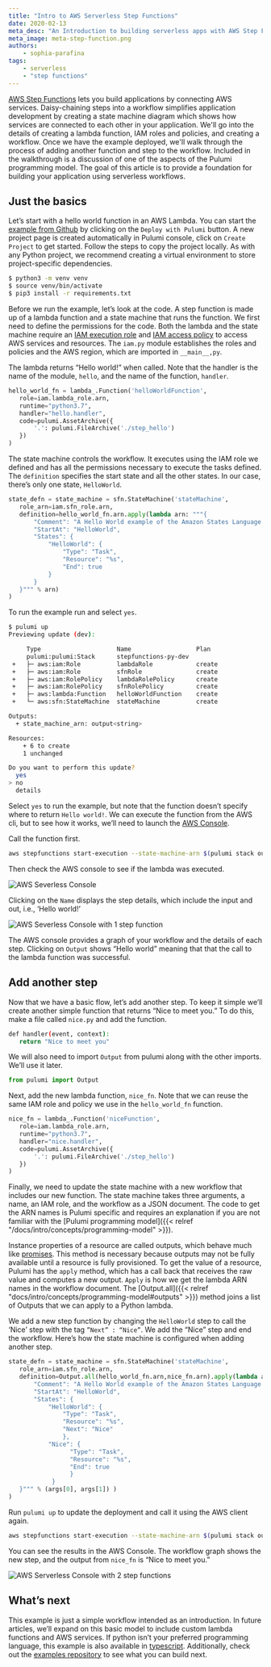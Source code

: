 ```yaml
---
title: "Intro to AWS Serverless Step Functions"
date: 2020-02-13
meta_desc: "An Introduction to building serverless apps with AWS Step Functions."
meta_image: meta-step-function.png
authors:
    - sophia-parafina
tags:
    - serverless
    - "step functions"
---
```


[AWS Step Functions](https://aws.amazon.com/step-functions/) lets you build applications by connecting AWS services. Daisy-chaining steps into a workflow simplifies application development by creating a state machine diagram which shows how services are connected to each other in your application. We'll go into the details of creating a lambda function, IAM roles and policies, and creating a workflow. Once we have the example deployed, we'll walk through the process of adding another function and step to the workflow. Included in the walkthrough is a discussion of one of the aspects of the Pulumi programming model. The goal of this article is to provide a foundation for building your application using serverless workflows.

<!--more-->

## Just the basics

Let’s start with a hello world function in an AWS Lambda. You can start the [example from Github](https://github.com/pulumi/examples/tree/master/aws-py-stepfunctions") by clicking on the `Deploy with Pulumi` button. A new project page is created automatically in Pulumi console, click on `Create Project` to get started. Follow the steps to copy the project locally. As with any Python project, we recommend creating a virtual environment to store project-specific dependencies.

```bash
$ python3 -m venv venv
$ source venv/bin/activate
$ pip3 install -r requirements.txt
```

Before we run the example, let’s look at the code. A step function is made up of a lambda function and a state machine that runs the function. We first need to define the permissions for the code. Both the lambda and the state machine require an [IAM execution role](https://docs.aws.amazon.com/IAM/latest/UserGuide/id_roles.html) and [IAM access policy](https://docs.aws.amazon.com/IAM/latest/UserGuide/access_policies.html) to access AWS services and resources. The `iam.py` module establishes the roles and policies and the AWS region, which are imported in `__main__,py`.

The lambda returns “Hello world!”  when called.  Note that the handler is the name of the module, `hello`, and the name of the function, `handler`.

```python
hello_world_fn = lambda_.Function('helloWorldFunction',
   role=iam.lambda_role.arn,
   runtime="python3.7",
   handler="hello.handler",
   code=pulumi.AssetArchive({
       '.': pulumi.FileArchive('./step_hello')
   })
)
```

The state machine controls the workflow. It executes using the IAM role we defined and has all the permissions necessary to execute the tasks defined. The `definition` specifies the start state and all the other states. In our case, there’s only one state, `HelloWorld`.

```python
state_defn = state_machine = sfn.StateMachine('stateMachine',
   role_arn=iam.sfn_role.arn,
   definition=hello_world_fn.arn.apply(lambda arn: """{
       "Comment": "A Hello World example of the Amazon States Language using an AWS Lambda Function",
       "StartAt": "HelloWorld",
       "States": {
           "HelloWorld": {
               "Type": "Task",
               "Resource": "%s",
               "End": true
           }
       }
   }""" % arn)
)

```

To run the example run and select `yes`.

```bash
$ pulumi up
Previewing update (dev):

     Type                     Name                  Plan
     pulumi:pulumi:Stack      stepfunctions-py-dev
 +   ├─ aws:iam:Role          lambdaRole            create
 +   ├─ aws:iam:Role          sfnRole               create
 +   ├─ aws:iam:RolePolicy    lambdaRolePolicy      create
 +   ├─ aws:iam:RolePolicy    sfnRolePolicy         create
 +   ├─ aws:lambda:Function   helloWorldFunction    create
 +   └─ aws:sfn:StateMachine  stateMachine          create

Outputs:
  + state_machine_arn: output<string>

Resources:
    + 6 to create
    1 unchanged

Do you want to perform this update?
  yes
> no
  details
```

Select `yes` to run the example, but note that the function doesn’t specify where to return `Hello world!`. We can execute the function from the AWS cli,  but to see how it works, we’ll need to launch the  [AWS Console](https://console.aws.amazon.com/states/home#/statemachines/).

Call the function first.

```bash
aws stepfunctions start-execution --state-machine-arn $(pulumi stack output state_machine_arn)
```

Then check the AWS console to see if the lambda was executed.

![AWS Severless Console](sf-console-1.png)

Clicking on the `Name` displays the step details, which include the input and out, i.e., ‘Hello world!’

![AWS Severless Console  with 1 step function](sf-console-2.png)

The AWS console provides a graph of your workflow and the details of each step. Clicking on `Output` shows “Hello world” meaning that that the call to the lambda function was successful.

## Add another step

Now that we have a basic flow, let’s add another step. To keep it simple we’ll create another simple function that returns “Nice to meet you.” To do this, make a file called `nice.py` and add the function.

```bash
def handler(event, context):
   return "Nice to meet you"

```

We will also need to import `Output` from pulumi along with the other imports. We’ll use it later.

```python
from pulumi import Output
```

Next, add the new lambda function, `nice_fn`. Note that we can reuse the same IAM role and policy we use in the `hello_world_fn` function.

```python
nice_fn = lambda_.Function('niceFunction',
   role=iam.lambda_role.arn,
   runtime="python3.7",
   handler="nice.handler",
   code=pulumi.AssetArchive({
       '.': pulumi.FileArchive('./step_hello')
   })
)
```

Finally, we need to update the state machine with a new workflow that includes our new function. The state machine takes three arguments, a name, an IAM role, and the workflow as a JSON document. The code to get the ARN names is Pulumi specific and requires an explanation if you are not familiar with the [Pulumi programming model]({{< relref "/docs/intro/concepts/programming-model" >}}).

Instance properties of a resource are called outputs, which behave much like [promises]({https://en.wikipedia.org/wiki/Futures_and_promises). This method is necessary because outputs may not be fully available until a resource is fully provisioned. To get the value of a resource, Pulumi has the `apply` method, which has a call back that receives the raw value and computes a new output. `Apply` is how we get the lambda ARN names in the workflow document. The [Output.all]({{< relref "docs/intro/concepts/programming-model#outputs" >}}) method joins a list of Outputs that we can apply to a Python lambda.

We add a new step function by changing the `HelloWorld` step to call the ‘Nice’ step with the tag `”Next” : “Nice”`. We add the “Nice” step and end the workflow. Here’s how the state machine is configured when adding another step.

```python
state_defn = state_machine = sfn.StateMachine('stateMachine',
   role_arn=iam.sfn_role.arn,
   definition=Output.all(hello_world_fn.arn,nice_fn.arn).apply(lambda args: """{
       "Comment": "A Hello World example of the Amazon States Language using an AWS Lambda Function",
       "StartAt": "HelloWorld",
       "States": {
           "HelloWorld": {
               "Type": "Task",
               "Resource": "%s",
               "Next": "Nice"
               },
           "Nice": {
                 "Type": "Task",
                 "Resource": "%s",
                 "End": true
                 }
            }
   }""" % (args[0], args[1]) )
)

```

Run `pulumi up` to update the deployment and call it using the AWS client again.

```bash
aws stepfunctions start-execution --state-machine-arn $(pulumi stack output state_machine_arn)
```

You can see the results in the AWS Console. The workflow graph shows the new step, and the output from `nice_fn` is “Nice to meet you.”

![AWS Serverless Console with 2 step functions](sf-console-3.png)

## What’s next

This example is just a simple workflow intended as an introduction. In future articles, we’ll expand on this basic model to include custom lambda functions and  AWS services. If python isn’t your preferred programming language, this example is also available in [typescript](https://github.com/pulumi/examples/tree/master/aws-ts-stepfunctions). Additionally, check out the [examples repository](https://github.com/pulumi/examples") to see what you can build next.
